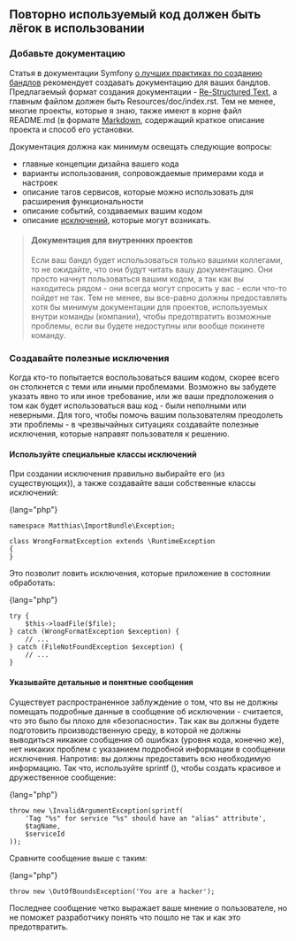 ## Повторно используемый код должен быть лёгок в использовании

### Добавьте документацию

Статья в документации Symfony [о лучших практиках по созданию бандлов](http://symfony.com/doc/master/bundles/best_practices.html#documentation)
рекомендует создавать документацию для ваших бандлов. Предлагаемый формат создания документации - 
[Re-Structured Text](http://docutils.sourceforge.net/rst.html), а главным файлом должен быть Resources/doc/index.rst.
Тем не менее, многие проекты, которые я знаю, также имеют в корне файл README.md (в формате 
[Markdown](http://daringfireball.net/projects/markdown/syntax), содержащий краткое описание проекта и способ его 
установки.

Документация должна как минимум освещать следующие вопросы:

- главные концепции дизайна вашего кода
- варианты использования, сопровождаемые примерами кода и настроек
- описание тагов сервисов, которые можно использовать для расширения функциональности
- описание событий, создаваемых вашим кодом
- описание [исключений](http://php-and-symfony.matthiasnoback.nl/2012/12/prevent-controller-execution-with-annotations-and-return-a-custom-response/),
  которые могут возникать.

> #### Документация для внутренних проектов
> 
> Если ваш бандл будет использоваться только вашими коллегами, то не ожидайте, что они будут
> читать вашу документацию. Они просто начнут пользоваться вашим кодом, а так как вы находитесь
> рядом - они всегда могут спросить у вас - если что-то пойдет не так. Тем не менее, вы все-равно должны
> предоставлять хотя бы минимум документации для проектов, используемых внутри команды (компании),
> чтобы предотвратить возможные проблемы, если вы будете недоступны или вообще покинете команду.

### Создавайте полезные исключения

Когда кто-то попытается воспользоваться вашим кодом, скорее всего он столкнется с теми или иными
проблемами. Возможно вы забудете указать явно то или иное требование, или же ваши предположения о том
как будет использоваться ваш код - были неполными или неверными. Для того, чтобы помочь вашим 
пользователям преодолеть эти проблемы - в чрезвычайных ситуациях создавайте полезные исключения,
которые направят пользователя к решению.

#### Используйте специальные классы исключений

При создании исключения правильно выбирайте его (из существующих)), а также создавайте ваши собственные
классы исключений:

{lang="php"}
~~~~~~~~~~~~
namespace Matthias\ImportBundle\Exception;

class WrongFormatException extends \RuntimeException
{
}
~~~~~~~~~~~~

Это позволит ловить исключения, которые приложение в состоянии обработать:

{lang="php"}
~~~~~~~~~~~~
try {
    $this->loadFile($file);
} catch (WrongFormatException $exception) {
    // ...
} catch (FileNotFoundException $exception) {
    // ...
}
~~~~~~~~~~~~

#### Указывайте детальные и понятные сообщения

Существует распространенное заблуждение о том, что вы не должны помещать подробные данные в сообщение 
об исключении - считается, что это было бы плохо для «безопасности». Так как вы должны будете подготовить 
производственную среду, в которой не должны выводиться никакие сообщения об ошибках (уровня кода, конечно же), 
нет никаких проблем с указанием подробной информации в сообщении исключения. Напротив: вы должны предоставить 
всю необходимую информацию. Так что, используйте sprintf (), чтобы создать красивое и дружественное сообщение:

{lang="php"}
~~~~~~~~~~~~
throw new \InvalidArgumentException(sprintf(
    'Tag "%s" for service "%s" should have an "alias" attribute',
    $tagName,
    $serviceId
));
~~~~~~~~~~~~

Сравните сообщение выше с таким:

{lang="php"}
~~~~~~~~~~~~
throw new \OutOfBoundsException('You are a hacker');
~~~~~~~~~~~~

Последнее сообщение четко выражает ваше мнение о пользователе, но не поможет разработчику
понять что пошло не так и как это предотвратить.